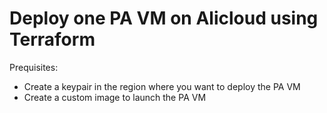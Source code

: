 # Deploy one PA VM on Alicloud using Terraform

Prequisites:
- Create a keypair in the region where you want to deploy the PA VM
- Create a custom image to launch the PA VM

